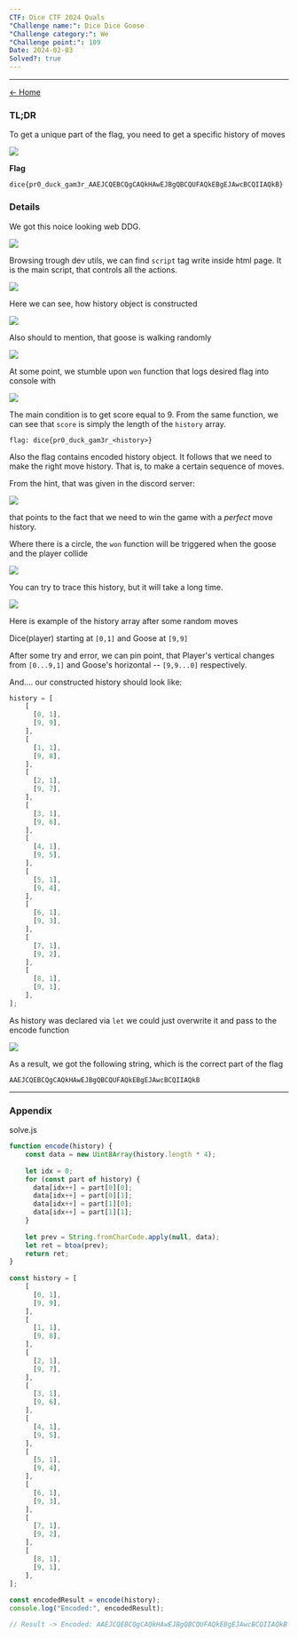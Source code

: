 ```yaml
---
CTF: Dice CTF 2024 Quals
"Challenge name:": Dice Dice Goose
"Challenge category:": We
"Challenge point:": 109
Date: 2024-02-03
Solved?: true
---
```

----

[<- Home](../../)
### TL;DR

To get a unique part of the flag, you need to get a specific history of moves

![](assets/1.png)

**Flag**

```
dice{pr0_duck_gam3r_AAEJCQEBCQgCAQkHAwEJBgQBCQUFAQkEBgEJAwcBCQIIAQkB}
```


### Details

We got this noice looking web DDG. 

![](assets/2.png)

Browsing trough dev utils, we can find `script` tag write inside html page. It is the main script, that controls all the actions.  

![](assets/3.png)

Here we can see, how history object is constructed

![](assets/4.png)

Also should to mention, that goose is walking randomly

![](assets/5.png)


At some point, we stumble upon `won` function that logs desired flag into console with 

![](assets/6.png)

The main condition is to get score equal to 9. From the same function, we can see that `score` is simply the length of the `history` array. 

```
flag: dice{pr0_duck_gam3r_<history>}
```

Also the flag contains encoded history object. It follows that we need to make the right move history. That is, to make a certain sequence of moves. 

From the hint, that was given in the discord server:

![](assets/7.png)

that points to the fact that we need to win the game with a *perfect* move history.


Where there is a circle, the `won` function will be triggered when the goose and the player collide

![](assets/8.png)

You can try to trace this history, but it will take a long time. 

![](assets/9.png)

Here is example of the history array after some random moves

Dice(player) starting at `[0,1]` and Goose at `[9,9]`

After some try and error, we can pin point, that Player's vertical changes from `[0...9,1]`
and Goose's horizontal -- `[9,9...0]` respectively.

And.... our constructed history should look like:

```js
history = [
	[
	  [0, 1],
	  [9, 9],
	],
	[
	  [1, 1],
	  [9, 8],
	],
	[
	  [2, 1],
	  [9, 7],
	],
	[
	  [3, 1],
	  [9, 6],
	],
	[
	  [4, 1],
	  [9, 5],
	],
	[
	  [5, 1],
	  [9, 4],
	],
	[
	  [6, 1],
	  [9, 3],
	],
	[
	  [7, 1],
	  [9, 2],
	],
	[
	  [8, 1],
	  [9, 1],
	],
];
```

As history was declared via `let` we could just overwrite it and pass to the encode function

![](assets/10.png)

As a result, we got the following string, which is the correct part of the flag

```
AAEJCQEBCQgCAQkHAwEJBgQBCQUFAQkEBgEJAwcBCQIIAQkB
```


---
### Appendix

solve.js
```js
function encode(history) {
    const data = new Uint8Array(history.length * 4);
    
    let idx = 0;
    for (const part of history) {
      data[idx++] = part[0][0];
      data[idx++] = part[0][1];
      data[idx++] = part[1][0];
      data[idx++] = part[1][1];
    }
    
    let prev = String.fromCharCode.apply(null, data);
    let ret = btoa(prev);
    return ret;
}
  
const history = [
	[
	  [0, 1],
	  [9, 9],
	],
	[
	  [1, 1],
	  [9, 8],
	],
	[
	  [2, 1],
	  [9, 7],
	],
	[
	  [3, 1],
	  [9, 6],
	],
	[
	  [4, 1],
	  [9, 5],
	],
	[
	  [5, 1],
	  [9, 4],
	],
	[
	  [6, 1],
	  [9, 3],
	],
	[
	  [7, 1],
	  [9, 2],
	],
	[
	  [8, 1],
	  [9, 1],
	],
];
  
const encodedResult = encode(history);
console.log("Encoded:", encodedResult);

// Result -> Encoded: AAEJCQEBCQgCAQkHAwEJBgQBCQUFAQkEBgEJAwcBCQIIAQkB
```
